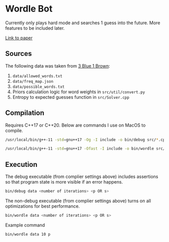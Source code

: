 # Wordle Bot

Currently only plays hard mode and searches 1 guess into the future. More features to be included later.

[Link to paper](https://github.com/charlotte-zhuang/wordle/blob/cc285b15d9e629ae3ca6d31e23548e92fbdcda05/parallel-wordle-solver-in-cpp.pdf)

## Sources

The following data was taken from [3 Blue 1 Brown](https://github.com/3b1b/videos/tree/master/_2022/wordle):

1. `data/allowed_words.txt`
2. `data/freq_map.json`
3. `data/possible_words.txt`
4. Priors calculation logic for word weights in `src/util/convert.py`
5. Entropy to expected guesses function in `src/Solver.cpp`

## Compilation

Requires C++17 or C++20. Below are commands I use on MacOS to compile.

```sh
/usr/local/bin/g++-11 -std=gnu++17 -Og -I include -o bin/debug src/*.cpp -Wall -Wextra -Wshadow -Wdouble-promotion -Wformat=2 -Wformat-overflow -Wformat-truncation -Wundef -fno-common -D_DEBUG
```

```sh
/usr/local/bin/g++-11 -std=gnu++17 -Ofast -I include -o bin/wordle src/*.cpp
```

## Execution

The debug executable (from complier settings above) includes assertions so that program state is more visible if an error happens.

```sh
bin/debug data <number of iterations> <p OR s>
```

The non-debug executable (from complier settings above) turns on all optimizations for best performance.

```sh
bin/wordle data <number of iterations> <p OR s>
```

Example command

```sh
bin/wordle data 10 p
```
